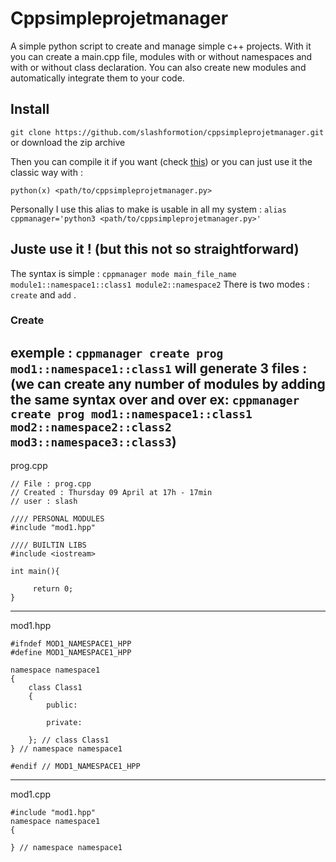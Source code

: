 # Cppsimpleprojetmanager

A simple python script to create and manage simple c++ projects.
With it you can create a main.cpp file, modules with or without namespaces and with or without class declaration. You can also create new modules and automatically integrate them to your code.
## Install

```git clone https://github.com/slashformotion/cppsimpleprojetmanager.git```   or download the zip archive

Then you can compile it if you want (check [this](https://openclassrooms.com/fr/courses/235344-apprenez-a-programmer-en-python/235020-distribuer-facilement-nos-programmes-python-avec-cx-freeze)) or you can just use it the classic way with :

 ```python(x) <path/to/cppsimpleprojetmanager.py>```

 Personally I use this alias to make is usable in all my system :
 ```alias cppmanager='python3 <path/to/cppsimpleprojetmanager.py>'```

 ## Juste use it ! (but this not so straightforward)

 The syntax is simple :
 ```cppmanager mode main_file_name module1::namespace1::class1 module2::namespace2```
There is two modes : ```create``` and ```add``` .


### Create


exemple : ```cppmanager create prog mod1::namespace1::class1``` will generate 3 files :
(we can create any number of modules by adding the same syntax over and over ex:
   ```cppmanager create prog mod1::namespace1::class1 mod2::namespace2::class2 mod3::namespace3::class3```)
-------
prog.cpp
```
// File : prog.cpp
// Created : Thursday 09 April at 17h - 17min
// user : slash

//// PERSONAL MODULES
#include "mod1.hpp"

//// BUILTIN LIBS
#include <iostream>

int main(){

     return 0;
}
```
-------
mod1.hpp

```
#ifndef MOD1_NAMESPACE1_HPP
#define MOD1_NAMESPACE1_HPP

namespace namespace1
{
    class Class1
    {
        public:

        private:

    }; // class Class1
} // namespace namespace1

#endif // MOD1_NAMESPACE1_HPP
```
-------
mod1.cpp
```
#include "mod1.hpp"
namespace namespace1
{

} // namespace namespace1
```
